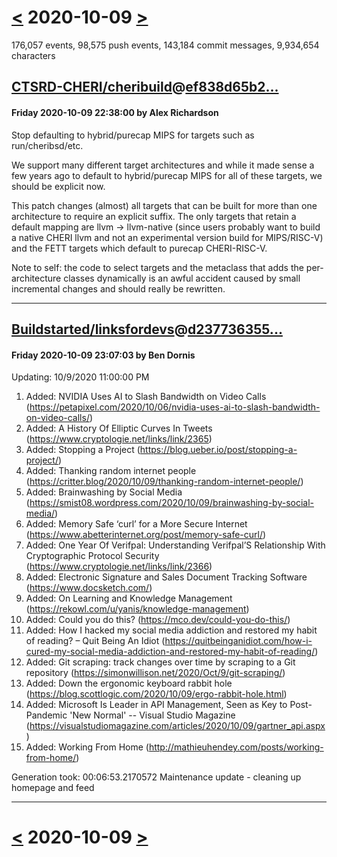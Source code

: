 # [<](2020-10-08.md) 2020-10-09 [>](2020-10-10.md)

176,057 events, 98,575 push events, 143,184 commit messages, 9,934,654 characters


## [CTSRD-CHERI/cheribuild](https://github.com/CTSRD-CHERI/cheribuild)@[ef838d65b2...](https://github.com/CTSRD-CHERI/cheribuild/commit/ef838d65b238b59c775ba0e2135dc1dcbfa8b9a0)
#### Friday 2020-10-09 22:38:00 by Alex Richardson

Stop defaulting to hybrid/purecap MIPS for targets such as run/cheribsd/etc.

We support many different target architectures and while it made sense a
few years ago to default to hybrid/purecap MIPS for all of these targets,
we should be explicit now.

This patch changes (almost) all targets that can be built for more than
one architecture to require an explicit suffix.
The only targets that retain a default mapping are llvm -> llvm-native
(since users probably want to build a native CHERI llvm and not an
experimental version build for MIPS/RISC-V) and the FETT targets which
default to purecap CHERI-RISC-V.

Note to self: the code to select targets and the metaclass that adds the
per-architecture classes dynamically is an awful accident caused by small
incremental changes and should really be rewritten.

---
## [Buildstarted/linksfordevs](https://github.com/Buildstarted/linksfordevs)@[d237736355...](https://github.com/Buildstarted/linksfordevs/commit/d2377363553f92d32ad4a5d281834687f060026b)
#### Friday 2020-10-09 23:07:03 by Ben Dornis

Updating: 10/9/2020 11:00:00 PM

 1. Added: NVIDIA Uses AI to Slash Bandwidth on Video Calls
    (https://petapixel.com/2020/10/06/nvidia-uses-ai-to-slash-bandwidth-on-video-calls/)
 2. Added: A History Of Elliptic Curves In Tweets
    (https://www.cryptologie.net/links/link/2365)
 3. Added: Stopping a Project
    (https://blog.ueber.io/post/stopping-a-project/)
 4. Added: Thanking random internet people
    (https://critter.blog/2020/10/09/thanking-random-internet-people/)
 5. Added: Brainwashing by Social Media
    (https://smist08.wordpress.com/2020/10/09/brainwashing-by-social-media/)
 6. Added: Memory Safe ‘curl’ for a More Secure Internet
    (https://www.abetterinternet.org/post/memory-safe-curl/)
 7. Added: One Year Of Verifpal: Understanding Verifpal’S Relationship With Cryptographic Protocol Security
    (https://www.cryptologie.net/links/link/2366)
 8. Added: Electronic Signature and Sales Document Tracking Software
    (https://www.docsketch.com/)
 9. Added: On Learning and Knowledge Management
    (https://rekowl.com/u/yanis/knowledge-management)
10. Added: Could you do this?
    (https://mco.dev/could-you-do-this/)
11. Added: How I hacked my social media addiction and restored my habit of reading? – Quit Being An Idiot
    (https://quitbeinganidiot.com/how-i-cured-my-social-media-addiction-and-restored-my-habit-of-reading/)
12. Added: Git scraping: track changes over time by scraping to a Git repository
    (https://simonwillison.net/2020/Oct/9/git-scraping/)
13. Added: Down the ergonomic keyboard rabbit hole
    (https://blog.scottlogic.com/2020/10/09/ergo-rabbit-hole.html)
14. Added: Microsoft Is Leader in API Management, Seen as Key to Post-Pandemic 'New Normal' -- Visual Studio Magazine
    (https://visualstudiomagazine.com/articles/2020/10/09/gartner_api.aspx)
15. Added: Working From Home
    (http://mathieuhendey.com/posts/working-from-home/)

Generation took: 00:06:53.2170572
 Maintenance update - cleaning up homepage and feed

---

# [<](2020-10-08.md) 2020-10-09 [>](2020-10-10.md)

